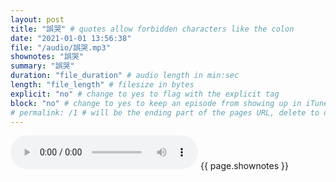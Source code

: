 ```yaml
---
layout: post
title: "誤哭" # quotes allow forbidden characters like the colon
date: "2021-01-01 13:56:38"
file: "/audio/誤哭.mp3"
shownotes: "誤哭"
summary: "誤哭"
duration: "file_duration" # audio length in min:sec
length: "file_length" # filesize in bytes
explicit: "no" # change to yes to flag with the explicit tag
block: "no" # change to yes to keep an episode from showing up in iTunes
# permalink: /1 # will be the ending part of the pages URL, delete to default to the title
---
```


<audio controls>
<source src="{{site.url}}{{site.baseurl}}{{ page.file }}" type="audio/x-mp3">
Your browser does not support the audio element.
</audio>
{{ page.shownotes }}
